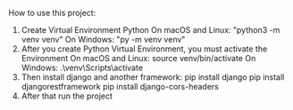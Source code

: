 How to use this project:
1. Create Virtual Environment Python 
  On macOS and Linux:
    "python3 -m venv venv"
  On Windows:
     "py -m venv venv"
 2. After you create Python Virtual Environment, you must activate the Environment
     On macOS and Linux:
       source venv/bin/activate
     On Windows:
        .\venv\Scripts\activate
  3. Then install django and another framework:
         pip install django
         pip install djangorestframework
         pip install django-cors-headers
  4. After that run the project
 
